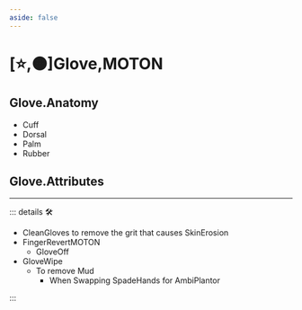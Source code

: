 ```yaml
---
aside: false
---
```

# [⭐,🟠]<labor>Glove</labor>,<motor>MOTON</motor>

## Glove.Anatomy

- Cuff
- Dorsal
- Palm
- Rubber

## Glove.Attributes

---

<!-- =================================================== -->
<!-- =================================================== -->
<!-- =================================================== -->
<!-- =================================================== -->
<!-- =================================================== -->
::: details 🛠

- CleanGloves to remove the grit that causes SkinErosion
- FingerRevertMOTON
    - GloveOff
- GloveWipe
    - To remove Mud
        - When Swapping SpadeHands for AmbiPlantor

:::
